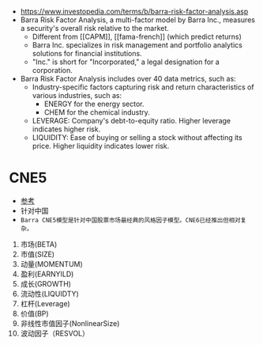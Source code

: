 - https://www.investopedia.com/terms/b/barra-risk-factor-analysis.asp
- Barra Risk Factor Analysis, a multi-factor model by Barra Inc., measures a security's overall risk relative to the market.
  - Different from [[CAPM]], [[fama-french]] (which predict returns)
  - Barra Inc. specializes in risk management and portfolio analytics solutions for financial institutions.
  - "Inc." is short for "Incorporated," a legal designation for a corporation.
- Barra Risk Factor Analysis includes over 40 data metrics, such as:
    - Industry-specific factors capturing risk and return characteristics of various industries, such as:
      - ENERGY for the energy sector.
      - CHEM for the chemical industry.
    - LEVERAGE: Company's debt-to-equity ratio. Higher leverage indicates higher risk.
    - LIQUIDITY: Ease of buying or selling a stock without affecting its price. Higher liquidity indicates lower risk.
# CNE5
- [参考](https://zhuanlan.zhihu.com/p/474428632)
- 针对中国
- `Barra CNE5模型是针对中国股票市场最经典的风格因子模型。CNE6已经推出但相对复杂。`

1. 市场(BETA)
2. 市值(SIZE)
3. 动量(MOMENTUM)
4. 盈利(EARNYILD)
5. 成长(GROWTH)
6. 流动性(LIQUIDTY)
7. 杠杆(Leverage)
8. 价值(BP)
9. 非线性市值因子(NonlinearSize)
10. 波动因子（RESVOL）